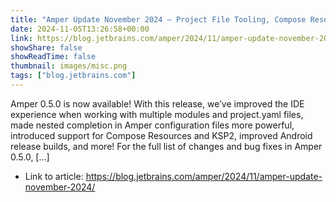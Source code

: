 ```yaml
---
title: "Amper Update November 2024 – Project File Tooling, Compose Resources, KSP2, and Android Release Builds"
date: 2024-11-05T13:26:58+00:00
link: https://blog.jetbrains.com/amper/2024/11/amper-update-november-2024/
showShare: false
showReadTime: false
thumbnail: images/misc.png
tags: ["blog.jetbrains.com"]
---
```

Amper 0.5.0 is now available! With this release, we’ve improved the IDE experience when working with multiple modules and project.yaml files, made nested completion in Amper configuration files more powerful, introduced support for Compose Resources and KSP2, improved Android release builds, and more! For the full list of changes and bug fixes in Amper 0.5.0, […]

- Link to article: https://blog.jetbrains.com/amper/2024/11/amper-update-november-2024/